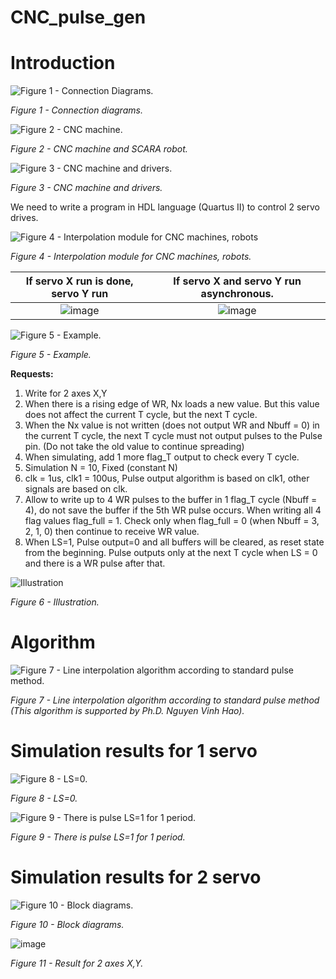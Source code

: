 ﻿# CNC_pulse_gen
# Introduction

![Figure 1 - Connection Diagrams.](https://github.com/Hoai-Baoo/CNC_pulse_gen/assets/93426264/7301d840-8e6f-4dcb-8b55-49f37969f4c9)

*Figure 1 - Connection diagrams.*

![Figure 2 - CNC machine.](https://github.com/Hoai-Baoo/CNC_pulse_gen/assets/93426264/64fe47f4-9c12-41bf-a5c4-7fa2734bddfc)

*Figure 2 - CNC machine and SCARA robot.*

![Figure 3 - CNC machine and drivers.](https://github.com/Hoai-Baoo/CNC_pulse_gen/assets/93426264/dd84696a-cda4-49bd-885a-9b5ce7481c4b)

*Figure 3 - CNC machine and drivers.*



We need to write a program in HDL language (Quartus II) to control 2 servo drives. 

![Figure 4 - Interpolation module for CNC machines, robots](https://github.com/Hoai-Baoo/CNC_pulse_gen/assets/93426264/726ad829-24b8-467e-87e1-b60dcb43a396)

*Figure 4 - Interpolation module for CNC machines, robots.*



| If servo X run is done,  servo Y run       | If servo X and servo Y run asynchronous.  |
|:----------:|:---------:|
| ![image](https://github.com/Hoai-Baoo/CNC_pulse_gen/assets/93426264/dede54b7-db6c-4d41-8d06-39d56c68393b) | ![image](https://github.com/Hoai-Baoo/CNC_pulse_gen/assets/93426264/6c8cf6f5-33be-461f-922b-ea7dffb0463f)        | 

![*Figure 5 - Example.*](https://github.com/Hoai-Baoo/CNC_pulse_gen/assets/93426264/35ac6950-1f2b-4073-aad5-cff40aedb906)

*Figure 5 - Example.*

**Requests:**
1. Write for 2 axes X,Y
2. When there is a rising edge of WR, Nx loads a new value. But this value does not affect the current T cycle, but the next T cycle.
3. When the Nx value is not written (does not output WR and Nbuff = 0) in the current T cycle, the next T cycle must not output pulses to the Pulse pin. (Do not take the old value to continue spreading)
4. When simulating, add 1 more flag_T output to check every T cycle.
5. Simulation N = 10, Fixed (constant N)
6. clk = 1us, clk1 = 100us, Pulse output algorithm is based on clk1, other signals are based on clk.
7. Allow to write up to 4 WR pulses to the buffer in 1 flag_T cycle (Nbuff = 4), do not save the buffer if the 5th WR pulse occurs. When writing all 4 flag values flag_full = 1. Check only when flag_full = 0 (when Nbuff = 3, 2, 1, 0) then continue to receive WR value.
8. When LS=1, Pulse output=0 and all buffers will be cleared, as reset state from the beginning. Pulse outputs only at the next T cycle when LS = 0 and there is a WR pulse after that.

![Illustration](https://github.com/Hoai-Baoo/CNC_pulse_gen/assets/93426264/9a7bb260-cd6c-4894-b2d8-4f973f7045f3)


*Figure 6 - Illustration.*

# Algorithm
![Figure 7 - Line interpolation algorithm according to standard pulse method.](https://github.com/Hoai-Baoo/CNC_pulse_gen/assets/93426264/7db444da-e394-49d7-917e-6904735fdb7b)

*Figure 7 - Line interpolation algorithm according to standard pulse method (This algorithm is supported by Ph.D. Nguyen Vinh Hao).*

# Simulation results for 1 servo

![Figure 8 - LS=0.](https://github.com/Hoai-Baoo/CNC_pulse_gen/assets/93426264/b40daeb4-b14d-4bce-bb6f-4d258a99db1f)

*Figure 8 - LS=0.*

![Figure 9 - There is pulse LS=1 for 1 period.](https://github.com/Hoai-Baoo/CNC_pulse_gen/assets/93426264/84b896eb-50a1-4bb4-99cd-c5873dd399a7)

*Figure 9 - There is pulse LS=1 for 1 period.*

# Simulation results for 2 servo

![Figure 10 - Block diagrams.](https://github.com/Hoai-Baoo/CNC_pulse_gen/assets/93426264/42c6b7d3-7dd4-4e0f-9a35-91c53e4e9c77)

*Figure 10 - Block diagrams.*

![image](https://github.com/Hoai-Baoo/CNC_pulse_gen/assets/93426264/648a97f4-904a-4779-87c4-9cd8c43623f7)

*Figure 11 - Result for 2 axes X,Y.*











